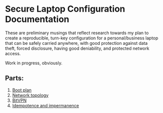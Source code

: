# Secure Laptop Configuration Documentation

These are preliminary musings that reflect research towards my plan to create
a reproducible, turn-key configuration for a personal/business laptop that can
be safely carried anywhere, with good protection against data theft, forced disclosure,
having good deniability, and protected network access.

Work in progress, obviously.

## Parts:

1. [Boot plan](./boot-plan.md)
1. [Network topology](./network-topology.md)
1. [BitVPN](./bitvpn.md)
1. [Idempotence and impermanence](./idempotence-and-impermanence.md)
